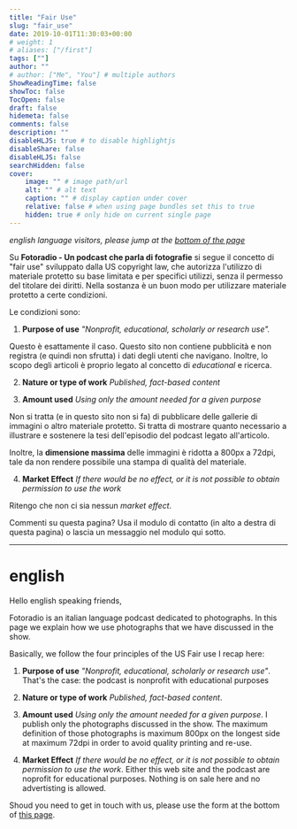 ```yaml
---
title: "Fair Use"
slug: "fair_use"
date: 2019-10-01T11:30:03+00:00
# weight: 1
# aliases: ["/first"]
tags: [""]
author: ""
# author: ["Me", "You"] # multiple authors
ShowReadingTime: false
showToc: false
TocOpen: false
draft: false
hidemeta: false
comments: false
description: ""
disableHLJS: true # to disable highlightjs
disableShare: false
disableHLJS: false
searchHidden: false
cover:
    image: "" # image path/url
    alt: "" # alt text
    caption: "" # display caption under cover
    relative: false # when using page bundles set this to true
    hidden: true # only hide on current single page
---
```



_english language visitors, please jump at the [bottom of the page](#english)_

Su **Fotoradio - Un podcast che parla di fotografie** si segue il concetto di "fair use" sviluppato dalla US copyright law, che autorizza l'utilizzo di materiale protetto su base limitata e per specifici utilizzi, senza il permesso del titolare dei diritti.
Nella sostanza è un buon modo per utilizzare materiale protetto a certe condizioni.

Le condizioni sono:

1) **Purpose of use**
_"Nonprofit, educational, scholarly or research use"._

Questo è esattamente il caso. Questo sito non contiene pubblicità e non registra (e quindi non sfrutta) i dati degli utenti che navigano. Inoltre, lo scopo degli articoli è proprio legato al concetto di _educational_ e ricerca.

2) **Nature or type of work**
_Published, fact-based content_

3) **Amount used**
_Using only the amount needed for a given purpose_

Non si tratta (e in questo sito non si fa) di pubblicare delle gallerie di immagini o altro materiale protetto. Si tratta di mostrare quanto necessario a illustrare e sostenere la tesi dell'episodio del podcast legato all'articolo.

Inoltre, la **dimensione massima** delle immagini è ridotta a 800px a 72dpi, tale da non rendere possibile una stampa di qualità del materiale.

4) **Market Effect**
_If there would be no effect, or it is not possible to obtain permission to use the work_

Ritengo che non ci sia nessun _market effect_.

Commenti su questa pagina? Usa il modulo di contatto (in alto a destra di questa pagina) o lascia un messaggio nel modulo qui sotto.

- - -

# english

Hello english speaking friends,

Fotoradio is an italian language podcast dedicated to photographs. In this page we explain how we use photographs that we have discussed in the show.

Basically, we follow the four principles of the US Fair use I recap here:

1) **Purpose of use**
_"Nonprofit, educational, scholarly or research use"_.
That's the case: the podcast is nonprofit with educational purposes

2) **Nature or type of work**
_Published, fact-based content_.

3) **Amount used**
_Using only the amount needed for a given purpose_.
I publish only the photographs discussed in the show. The maximum definition of those photographs is maximum 800px on the longest side at maximum 72dpi in order to avoid quality printing and re-use.

4) **Market Effect**
_If there would be no effect, or it is not possible to obtain permission to use the work_.
Either this web site and the podcast are noprofit for educational purposes. Nothing is on sale here and no advertisting is allowed.

Shoud you need to get in touch with us, please use the form at the bottom of <a href="https://fotoradio.info/contact/">this page</a>.
